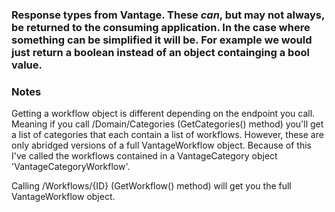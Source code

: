 ﻿### Response types from Vantage. These *can*, but may not always, be returned to the consuming application. In the case where something can be simplified it will be. For example we would just return a boolean instead of an object containging a bool value.

### Notes
Getting a workflow object is different depending on the endpoint you call. Meaning if you call /Domain/Categories (GetCategories() method) you'll get a list of categories that each contain a list of workflows. However, these are only abridged versions of a full VantageWorkflow object. Because of this I've called the workflows contained in a VantageCategory object 'VantageCategoryWorkflow'.

Calling /Workflows/{ID} (GetWorkflow() method) will get you the full VantageWorkflow object.